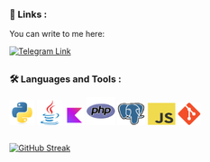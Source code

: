### :link: Links :
You can write to me here:
<div id="telegram-link" align="left-side">
  <a href="https://t.me/svinoczar">
    <img src="https://img.shields.io/badge/Telegram-white?style=for-the-badge&logo=telegram&logoColor=blue" alt="Telegram Link"/>
  </a>
</div>

##

### :hammer_and_wrench: Languages and Tools :
<div>
  <img src="https://github.com/devicons/devicon/blob/master/icons/python/python-original.svg" title="Python" alt="Python" width="45" height="45"/>
  <img src="https://github.com/devicons/devicon/blob/master/icons/java/java-original.svg" title="Java" alt="Java" width="45" height="45"/>
  <img src="https://github.com/devicons/devicon/blob/master/icons/kotlin/kotlin-original.svg" title="Kotlin" alt="Kotlin" width="35" height="35"/>
  <img src="https://github.com/devicons/devicon/blob/master/icons/php/php-original.svg" title="Php" alt="Php" width="50" height="50"/> 
  <img src="https://github.com/devicons/devicon/blob/master/icons/postgresql/postgresql-original.svg" title="PostgreSQL" alt="PostgreSQL" width="50" height="40"/> 
  <img src="https://github.com/devicons/devicon/blob/master/icons/javascript/javascript-original.svg" title="Js" alt="Js" width="50" height="40"/> 
  
  <!--  <img src="https://github.com/devicons/devicon/blob/master/icons/bash/bash-original.svg" title="Bash" alt="Bash" width="40" height="40"/>  -->
  <img src="https://github.com/devicons/devicon/blob/master/icons/git/git-original.svg" title="Git" alt="Git" width="40" height="40"/>

</div>

##

[![GitHub Streak](https://github-readme-streak-stats.herokuapp.com?user=svinoczar&theme=dark&hide_border=true&date_format=M%20j%5B%2C%20Y%5D)](https://git.io/streak-stats)
   
<!-- [![Top Langs](https://github-readme-stats.vercel.app/api/top-langs/?username=notsunshine&layout=compact&theme=dark&hide_border=true)](https://github.com/anuraghazra/github-readme-stats) -->

